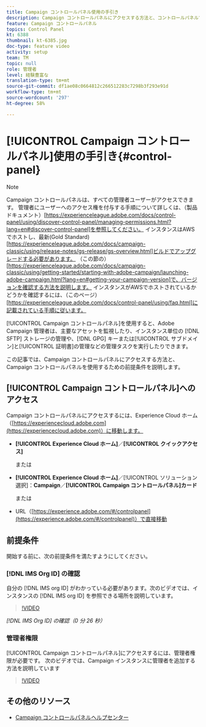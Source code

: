 ```yaml
---
title: Campaign コントロールパネル使用の手引き
description: Campaign コントロールパネルにアクセスする方法と、コントロールパネルで作業するための前提条件を説明します。
feature: Campaign コントロールパネル
topics: Control Panel
kt: 6388
thumbnail: kt-6385.jpg
doc-type: feature video
activity: setup
team: TM
topic: null
role: 管理者
level: 経験豊富な
translation-type: tm+mt
source-git-commit: df1ae08c0664812c266512283c7298b3f293e91d
workflow-type: tm+mt
source-wordcount: '297'
ht-degree: 58%

---
```



# [!UICONTROL Campaign コントロールパネル]使用の手引き{#control-panel}

>[!NOTE]
>
>Campaign コントロールパネルは、すべての管理者ユーザーがアクセスできます。 管理者にユーザーへのアクセス権を付与する手順について詳しくは、（製品ドキュメント）[https://experienceleague.adobe.com/docs/control-panel/using/discover-control-panel/managing-permissions.html?lang=en#discover-control-panel]を参照してください。
インスタンスはAWSでホストし、最新(Gold Standard)[https://experienceleague.adobe.com/docs/campaign-classic/using/release-notes/gs-release/gs-overview.html]ビルドでアップグレードする必要があります。 （この節の）[https://experienceleague.adobe.com/docs/campaign-classic/using/getting-started/starting-with-adobe-campaign/launching-adobe-campaign.html?lang=en#getting-your-campaign-version]で、バージョンを確認する方法を説明します。 インスタンスがAWSでホストされているかどうかを確認するには、（このページ）[https://experienceleague.adobe.com/docs/control-panel/using/faq.html]に記載されている手順に従います。

[!UICONTROL Campaign コントロールパネル]を使用すると、Adobe Campaign 管理者は、主要なアセットを監視したり、インスタンス単位の [!DNL SFTP] ストレージの管理や、[!DNL GPG] キーまたは[!UICONTROL サブドメイン]と[!UICONTROL 証明書]の管理などの管理タスクを実行したりできます。

この記事では、Campaign コントロールパネルにアクセスする方法と、Campaign コントロールパネルを使用するための前提条件を説明します。

## [!UICONTROL Campaign コントロールパネル]へのアクセス

Campaign コントロールパネルにアクセスするには、Experience Cloud ホーム（[https://experiencecloud.adobe.com](https://experiencecloud.adobe.com)）に移動します。

* **[!UICONTROL Experience Cloud ホーム]**／**[!UICONTROL クイックアクセス]**

   または
* **[!UICONTROL Experience Cloud ホーム]**／[!UICONTROL ソリューション選択]：**Campaign**／**[!UICONTROL Campaign コントロールパネル]カード**

   または

* URL（[https://experience.adobe.com/#/controlpanel](https://experience.adobe.com/#/controlpanel)）で直接移動

## 前提条件

開始する前に、次の前提条件を満たすようにしてください。

### [!DNL IMS Org ID] の確認

自分の [!DNL IMS org ID] がわかっている必要があります。次のビデオでは、インスタンスの [!DNL IMS org ID] を参照できる場所を説明しています。

>[!VIDEO](https://video.tv.adobe.com/v/27183?quality=12)

*[!DNL IMS Org ID] の確認（0 分 26 秒）*

### 管理者権限

[!UICONTROL Campaign コントロールパネル]にアクセスするには、管理者権限が必要です。
次のビデオでは、Campaign インスタンスに管理者を追加する方法を説明しています

>[!VIDEO](https://video.tv.adobe.com/v/27147?quality=12)

## その他のリソース

* [Campaign コントロールパネルヘルプセンター](https://docs.adobe.com/content/help/ja-JP/control-panel/using/control-panel-home.html)

